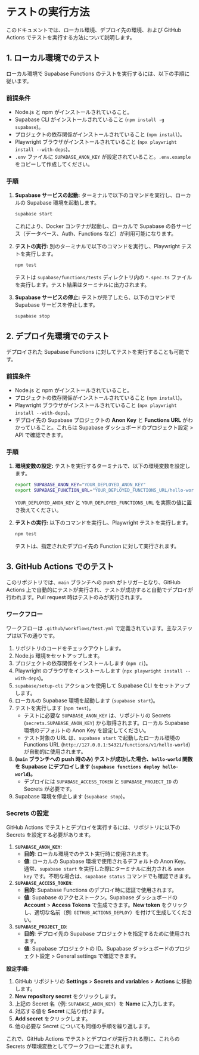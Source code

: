 # テストの実行方法

このドキュメントでは、ローカル環境、デプロイ先の環境、および GitHub Actions でテストを実行する方法について説明します。

## 1. ローカル環境でのテスト

ローカル環境で Supabase Functions のテストを実行するには、以下の手順に従います。

### 前提条件

*   Node.js と npm がインストールされていること。
*   Supabase CLI がインストールされていること (`npm install -g supabase`)。
*   プロジェクトの依存関係がインストールされていること (`npm install`)。
*   Playwright ブラウザがインストールされていること (`npx playwright install --with-deps`)。
*   `.env` ファイルに `SUPABASE_ANON_KEY` が設定されていること。`.env.example` をコピーして作成してください。

### 手順

1.  **Supabase サービスの起動:**
    ターミナルで以下のコマンドを実行し、ローカルの Supabase 環境を起動します。

    ```bash
    supabase start
    ```

    これにより、Docker コンテナが起動し、ローカルで Supabase の各サービス（データベース、Auth、Functions など）が利用可能になります。

2.  **テストの実行:**
    別のターミナルで以下のコマンドを実行し、Playwright テストを実行します。

    ```bash
    npm test
    ```

    テストは `supabase/functions/tests` ディレクトリ内の `*.spec.ts` ファイルを実行します。テスト結果はターミナルに出力されます。

3.  **Supabase サービスの停止:**
    テストが完了したら、以下のコマンドで Supabase サービスを停止します。

    ```bash
    supabase stop
    ```

## 2. デプロイ先環境でのテスト

デプロイされた Supabase Functions に対してテストを実行することも可能です。

### 前提条件

*   Node.js と npm がインストールされていること。
*   プロジェクトの依存関係がインストールされていること (`npm install`)。
*   Playwright ブラウザがインストールされていること (`npx playwright install --with-deps`)。
*   デプロイ先の Supabase プロジェクトの **Anon Key** と **Functions URL** がわかっていること。これらは Supabase ダッシュボードのプロジェクト設定 > API で確認できます。

### 手順

1.  **環境変数の設定:**
    テストを実行するターミナルで、以下の環境変数を設定します。

    ```bash
    export SUPABASE_ANON_KEY="YOUR_DEPLOYED_ANON_KEY"
    export SUPABASE_FUNCTION_URL="YOUR_DEPLOYED_FUNCTIONS_URL/hello-world" # テスト対象のFunction名を追加
    ```

    `YOUR_DEPLOYED_ANON_KEY` と `YOUR_DEPLOYED_FUNCTIONS_URL` を実際の値に置き換えてください。

2.  **テストの実行:**
    以下のコマンドを実行し、Playwright テストを実行します。

    ```bash
    npm test
    ```

    テストは、指定されたデプロイ先の Function に対して実行されます。

## 3. GitHub Actions でのテスト

このリポジトリでは、`main` ブランチへの push がトリガーとなり、GitHub Actions 上で自動的にテストが実行され、テストが成功すると自動でデプロイが行われます。Pull request 時はテストのみが実行されます。

### ワークフロー

ワークフローは `.github/workflows/test.yml` で定義されています。主なステップは以下の通りです。

1.  リポジトリのコードをチェックアウトします。
2.  Node.js 環境をセットアップします。
3.  プロジェクトの依存関係をインストールします (`npm ci`)。
4.  Playwright のブラウザをインストールします (`npx playwright install --with-deps`)。
5.  `supabase/setup-cli` アクションを使用して Supabase CLI をセットアップします。
6.  ローカルの Supabase 環境を起動します (`supabase start`)。
7.  テストを実行します (`npm test`)。
    *   テストに必要な `SUPABASE_ANON_KEY` は、リポジトリの Secrets (`secrets.SUPABASE_ANON_KEY`) から取得されます。ローカル Supabase 環境のデフォルトの Anon Key を設定してください。
    *   テスト対象の URL は、`supabase start` で起動したローカル環境の Functions URL (`http://127.0.0.1:54321/functions/v1/hello-world`) が自動的に使用されます。
8.  **(`main` ブランチへの push 時のみ) テストが成功した場合、`hello-world` 関数を Supabase にデプロイします (`supabase functions deploy hello-world`)。**
    *   デプロイには `SUPABASE_ACCESS_TOKEN` と `SUPABASE_PROJECT_ID` の Secrets が必要です。
9.  Supabase 環境を停止します (`supabase stop`)。

### Secrets の設定

GitHub Actions でテストとデプロイを実行するには、リポジトリに以下の Secrets を設定する必要があります。

1.  **`SUPABASE_ANON_KEY`**:
    *   **目的**: ローカル環境でのテスト実行時に使用されます。
    *   **値**: ローカルの Supabase 環境で使用されるデフォルトの Anon Key。通常、`supabase start` を実行した際にターミナルに出力される `anon key` です。不明な場合は、`supabase status` コマンドでも確認できます。
2.  **`SUPABASE_ACCESS_TOKEN`**:
    *   **目的**: Supabase Functions のデプロイ時に認証で使用されます。
    *   **値**: Supabase のアクセストークン。Supabase ダッシュボードの **Account** > **Access Tokens** で生成できます。**New token** をクリックし、適切な名前（例: `GITHUB_ACTIONS_DEPLOY`）を付けて生成してください。
3.  **`SUPABASE_PROJECT_ID`**:
    *   **目的**: デプロイ先の Supabase プロジェクトを指定するために使用されます。
    *   **値**: Supabase プロジェクトの ID。Supabase ダッシュボードのプロジェクト設定 > General settings で確認できます。

**設定手順:**

1.  GitHub リポジトリの **Settings** > **Secrets and variables** > **Actions** に移動します。
2.  **New repository secret** をクリックします。
3.  上記の Secret 名（例: `SUPABASE_ANON_KEY`）を **Name** に入力します。
4.  対応する値を **Secret** に貼り付けます。
5.  **Add secret** をクリックします。
6.  他の必要な Secret についても同様の手順を繰り返します。

これで、GitHub Actions でテストとデプロイが実行される際に、これらの Secrets が環境変数としてワークフローに渡されます。
